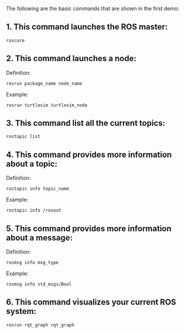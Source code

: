 The following are the basic commands that are shown in the first demo:

## 1. This command launches the ROS master:

```
roscore
```


## 2. This command launches a node:

Definition: 

```
rosrun package_name node_name
```
Example: 
```
rosrun turtlesim turtlesim_node
```


## 3. This command list all the current topics:

```
rostopic list
```


## 4. This command provides more information about a topic:

Definition: 

```
rostopic info topic_name
```
Example: 
```
rostopic info /rosout
```

## 5. This command provides more information about a message:

Definition: 

```
rosmsg info msg_type
```
Example: 
```
rosmsg info std_msgs/Bool
```

## 6. This command visualizes your current ROS system:

```
rosrun rqt_graph rqt_graph
```